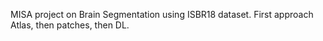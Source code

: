 MISA project on Brain Segmentation using ISBR18 dataset. First approach Atlas, then patches, then DL.

